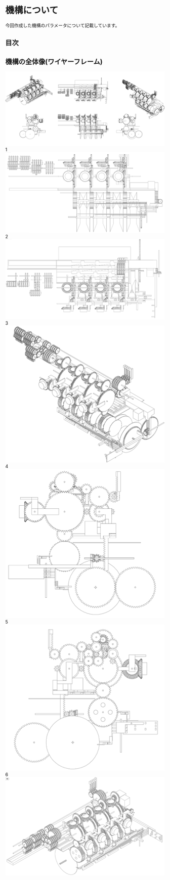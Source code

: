 # 機構について

今回作成した機構のパラメータについて記載しています。

## 目次


## 機構の全体像(ワイヤーフレーム)

![0全体](resources/image/0index.png)
<br>
1
![1正面](resources/image/1front.png)
<br>
2
![2上](resources/image/2top.png)
<br>
3
![3右斜め](resources/image/3rightOblique.png)
<br>
4
![4右](resources/image/4right.png)
<br>
5
![5左](resources/image/5left.png)
<br>
6
![6左斜め](resources/image/6leftOblique.png)


